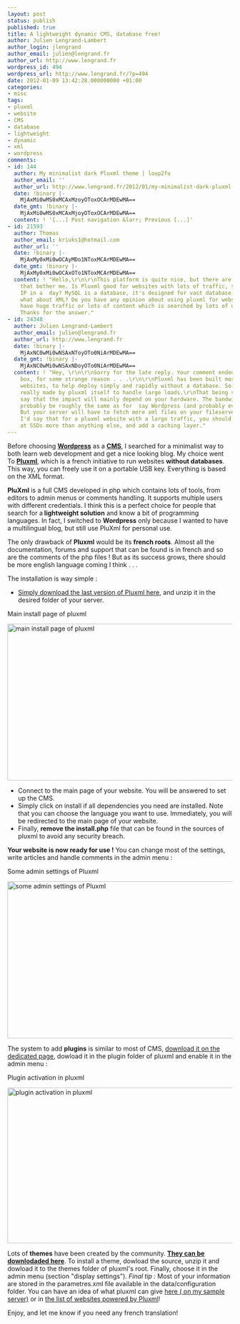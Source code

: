 ```yaml
---
layout: post
status: publish
published: true
title: A lightweight dynamic CMS, database free!
author: Julien Lengrand-Lambert
author_login: jlengrand
author_email: julien@lengrand.fr
author_url: http://www.lengrand.fr
wordpress_id: 494
wordpress_url: http://www.lengrand.fr/?p=494
date: 2012-01-09 13:42:28.000000000 +01:00
categories:
- misc
tags:
- pluxml
- website
- CMS
- database
- lightweight
- dynamic
- xml
- wordpress
comments:
- id: 144
  author: My minimalist dark Pluxml theme | loup2fu
  author_email: ''
  author_url: http://www.lengrand.fr/2012/01/my-minimalist-dark-pluxml-theme/
  date: !binary |-
    MjAxMi0wMS0xMCAxMzoyOToxOCArMDEwMA==
  date_gmt: !binary |-
    MjAxMi0wMS0xMCAxMjoyOToxOCArMDEwMA==
  content: ! '[...] Post navigation &larr; Previous [...]'
- id: 21593
  author: Thomas
  author_email: kriuks1@hotmail.com
  author_url: ''
  date: !binary |-
    MjAxMy0xMi0wOCAyMDo1NToxMCArMDEwMA==
  date_gmt: !binary |-
    MjAxMy0xMi0wOCAxOTo1NToxMCArMDEwMA==
  content: ! "Hello,\r\n\r\nThis platform is quite nice, but there are some questions
    that bother me. Is Pluxml good for websites with lots of traffic, say 1000 unique
    IP in a  day? MySQL is a database, it's designed for vast database IO requests,
    what about XML? Do you have any opinion about using pluxml for websites which
    have huge traffic or lots of content which is searched by lots of users daily?
    Thanks for the answer."
- id: 24348
  author: Julien Lengrand-Lambert
  author_email: julien@lengrand.fr
  author_url: http://www.lengrand.fr
  date: !binary |-
    MjAxNC0wMi0wNSAxNToyOTo0NiArMDEwMA==
  date_gmt: !binary |-
    MjAxNC0wMi0wNSAxNDoyOTo0NiArMDEwMA==
  content: ! "Hey, \r\n\r\nSorry for the late reply. Your comment ended in the spam
    box, for some strange reason . . .\r\n\r\nPluxml has been built mostly for small
    websites, to help deploy simply and rapidly without a database. So nothing is
    really made by pluxml itself to handle large loads.\r\nThat being said, I would
    say that the impact will mainly depend on your hardware. The bandwidth should
    probably be roughly the same as for  say Wordpress (and probably even smaller).
    But your server will have to fetch more xml files on your fileserver.\r\n\r\nSo
    I'd say that for a pluxml website with a large traffic, you should probably look
    at SSDs more than anything else, and add a caching layer."
---
```

Before choosing <strong><a title="wordpress" href="http://wordpress.org/" target="_blank">Wordpress</a></strong> as a <strong><a title="CMS wiki" href="http://en.wikipedia.org/wiki/Content_management_system" target="_blank">CMS</a></strong>, I searched for a minimalist way to both learn web development and get a nice looking blog.
My choice went To <strong><a title="pluxml" href="http://www.pluxml.org/" target="_blank">Pluxml</a></strong>, which is a french initiative to run websites <strong>without databases</strong>. This way, you can freely use it on a portable USB key. Everything is based on the XML format.

<strong>PluXml</strong> is a full CMS developed in php which contains lots of tools, from editors to admin menus or comments handling. It supports multiple users with different credentials.
I think this is a perfect choice for people that search for a<strong> lightweight solution</strong> and know a bit of programming languages.
In fact, I switched to <strong>Wordpress</strong> only because I wanted to have a multilingual blog, but still use PluXml for personal use.

The only drawback of <strong>Pluxml</strong> would be its <strong>french roots</strong>. Almost all the documentation, forums and support that can be found is in french and so are the comments of the php files ! But as its success grows, there should be more english language coming I think . . .

The installation is way simple :
<ul>
	<li><a title="pluxml latest" href="http://www.pluxml.org/" target="_blank">Simply download the last version of Pluxml here</a>, and unzip it in the desired folder of your server.</li>
</ul>

Main install page of pluxml

<div>

<a href="http://www.lengrand.fr/wp-content/uploads/2012/01/install.jpeg"><img class="size-large wp-image-495" title="install of pluxml" src="http://www.lengrand.fr/wp-content/uploads/2012/01/install-1024x616.jpg" alt="main install page of pluxml" width="584" height="351" /></a>

</div>

<ul>
	<li>Connect to the main page of your website. You will be answered to set up the CMS.</li>
	<li>Simply click on install if all dependencies you need are installed. Note that you can choose the language you want to use. Immediately, you will be redirected to the main page of your website.</li>
	<li>Finally, <strong>remove the install.php</strong> file that can be found in the sources of pluxml to avoid any security breach.</li>
</ul>
<strong>Your website is now ready for use !</strong>
You can change most of the settings, write articles and handle comments in the admin menu :

Some admin settings of Pluxml

<a href="http://www.lengrand.fr/wp-content/uploads/2012/01/admin_settings.jpeg"><img class="size-large wp-image-496" title="admin settings of Pluxml" src="http://www.lengrand.fr/wp-content/uploads/2012/01/admin_settings-1024x618.jpg" alt="some admin settings of Pluxml" width="584" height="352" /></a>

The system to add <strong>plugins</strong> is similar to most of CMS, <a title="plugins page pluxml" href="http://www.pluxml.org/?static7/download  " target="_blank">download it on the dedicated page</a>, dowload it in the plugin folder of pluxml and enable it in the admin menu :

Plugin activation in pluxml

<a href="http://www.lengrand.fr/wp-content/uploads/2012/01/admin_plugins.jpeg"><img class="size-large wp-image-497" title="plugin activation in pluxml" src="http://www.lengrand.fr/wp-content/uploads/2012/01/admin_plugins-1024x612.jpg" alt="plugin activation in pluxml" width="584" height="349" /></a>


Lots of <strong>themes</strong> have been created by the community. <strong><a title="pluxml themes" href="http://ressources.pluxml.org/" target="_blank">They can be downlodaded here</a></strong>. To install a theme, dowload the source, unzip it and dowload it to the themes folder of pluxml's root. Finally, choose it in the admin menu (section "display settings").
<em>Final tip :</em> Most of your information are stored in the parametres.xml file available in the data/configuration folder.
You can have an idea of what pluxml can give <a title="pluxml test" href="http://www.lengrand.fr/pluxml/513/" target="_blank">here ( on my sample server)</a> or in <a title="websites powered by pluxml" href="http://wiki.pluxml.org/index.php?page=Sites+r%C3%A9alis%C3%A9s+avec+PluXml " target="_blank">the list of websites powered by Pluxml</a>!

Enjoy, and let me know if you need any french translation!
